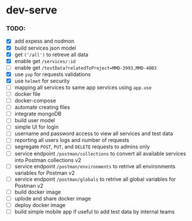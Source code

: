 # dev-serve


### TODO:
- [x] add expess and nodmon
- [x] build services json model
- [x] get `('/all')` to retreve all data
- [x] enable get `/services/:id`
- [ ] enable get `/testData?relatedToProject=MMD-3993,MMD-4003`
- [x] use `yup` for requests validations 
- [x] use `helmet` for security 
- [ ] mapping all services to same app services using `app.use`
- [ ] docker file
- [ ] docker-compose 
- [ ] automate creating files
- [ ] integrate mongoDB
- [ ] build user model 
- [ ] simple UI for login
- [ ] username and password access to view all services and test data
- [ ] reporting all users logs and number of requests 
- [ ] segregate `POST`, `PUT`, and `DELETE` requests to admins only
- [ ] service endpoint `/postman/collections` to convert all available services into Postman collections v2
- [ ] service endpoint `/postman/environments` to retrive all environments variables for Postman v2
- [ ] service endpoint `/postman/globals` to retrive all global variables for Postman v2
- [ ] build docker image
- [ ] uplode and share docker image
- [ ] deploy docker image
- [ ] build simple mobile app if useful to add test data by internal teams
